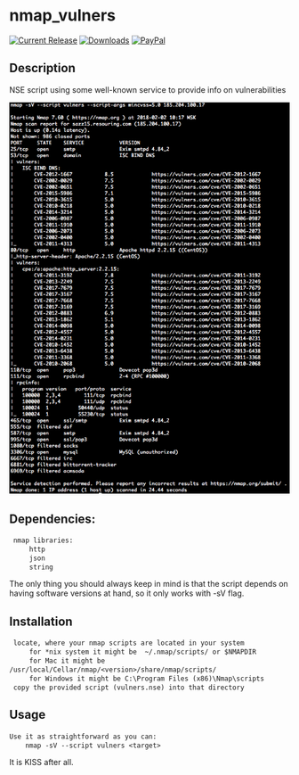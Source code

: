 # nmap_vulners

[![Current Release](https://img.shields.io/github/release/vulnersCom/nmap-vulners.svg "Current Release")](https://github.com/vulnersCom/nmap-vulners/releases/latest)
[![Downloads](https://img.shields.io/github/downloads/vulnersCom/nmap-vulners/total.svg "Downloads")](https://github.com/vulnersCom/nmap-vulners/releases) [![PayPal](https://img.shields.io/badge/donate-PayPal-green.svg)](https://paypal.me/videns)

## Description

NSE script using some well-known service to provide info on vulnerabilities

![Result example](example.png)

## Dependencies:
     nmap libraries:
         http
         json
         string

The only thing you should always keep in mind is that the script depends on having software versions at hand, so it only works with -sV flag.

## Installation
     locate, where your nmap scripts are located in your system
         for *nix system it might be  ~/.nmap/scripts/ or $NMAPDIR
         for Mac it might be /usr/local/Cellar/nmap/<version>/share/nmap/scripts/
         for Windows it might be C:\Program Files (x86)\Nmap\scripts
     copy the provided script (vulners.nse) into that directory

## Usage
    Use it as straightforward as you can:
        nmap -sV --script vulners <target>
        
It is KISS after all.
